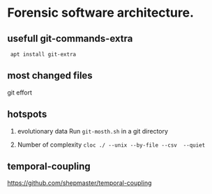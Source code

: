 # Forensic software architecture.

## usefull git-commands-extra

``` apt install git-extra```

## most changed files

git effort


## hotspots

1)  evolutionary data 
Run ```git-mosth.sh``` in a git directory

2) Number of complexity
`cloc ./ --unix --by-file --csv  --quiet`


## temporal-coupling

https://github.com/shepmaster/temporal-coupling



